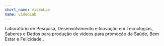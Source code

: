 ```yaml
---
short_name: videoLab
name: videoLab
---
```

Laboratório de Pesquisa, Desenvolvimento e Inovação em Tecnologias, Saberes e Dados para produção de vídeos para promoção da Saúde, Bem Estar e Felicidade..  